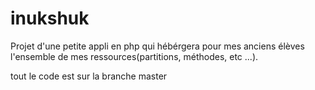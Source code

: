 # inukshuk

Projet d'une petite appli en php qui hébérgera pour mes anciens élèves l'ensemble de mes ressources(partitions, méthodes, etc ...).

tout le code est sur la branche master
